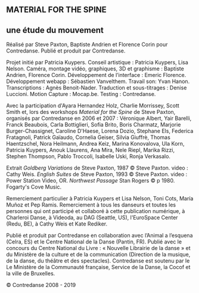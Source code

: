 ## MATERIAL FOR THE SPINE
## une étude du mouvement

Réalisé par Steve Paxton, Baptiste Andrien et Florence Corin pour Contredanse.
Publié et produit par Contredanse.

Projet initié par Patricia Kuypers. Conseil artistique : Patricia Kuypers, Lisa Nelson. 
Caméra, montage vidéo, graphiques, 3D et graphisme : Baptiste Andrien, Florence Corin. 
Développement de l’interface : Emeric Florence. 
Développement webapp : Sébastien Vanvelthem. 
Travail son: Yvan Hanon. 
Transcriptions : Agnès Benoit-Nader. 
Traduction et sous-titrages : Denise Luccioni. 
Motion Capture : Mocap.be. 
Testing : Contredanse.

Avec la participation d'Ayara Hernandez Holz, Charlie Morrissey, Scott Smith et, lors des workshops *Material for the Spine* de Steve Paxton, organisés par Contredanse en 2006 et 2007 : Véronique Albert, Yair Barelli, Franck Beaubois, Carla Bottiglieri, Sofia Brito, Boris Charmatz, Marjorie Burger-Chassignet, Caroline D'Haese, Lorena Dozio, Stephane Els, Federica Fratagnoli, Patrick Gaïaudo, Cornelia Geiser, Silvia Giuffrè, Thomas Haentzschel, Nora Heilmann, Andrea Keiz, Marina Konovalova, Ula Korn, Patricia Kuypers, Anouk Llaurens, Ana Mira, Nele Riepl, Marika Rizzi, Stephen Thompson, Pablo Troccoli, Isabelle Uski, Ronja Verkasalo. 

Extrait *Goldberg Variations* de Steve Paxton, 1987 © Steve Paxton. video : Cathy Weis. *English Suites* de Steve Paxton, 1993 © Steve Paxton. video : Power Station Video, OR. *Northwest Passage* Stan Rogers © p 1980. Fogarty's Cove Music.

Remerciement particulier à Patricia Kuypers et Lisa Nelson, Toni Cots, María Muñoz et Pep Ramis. Remerciement à tous les danseurs et toutes les personnes qui ont participé et collaboré à cette publication numérique, à Charleroi Danse, à Videoda, au DAG (Seattle, US), l'EuroSpace Center (Redu, BE), à Cathy Weis et Kate Rediker. 

Publié et produit par Contredanse en collaboration avec l’Animal a l’esquena (Celra, ES) et le Centre National de la Danse (Pantin, FR). Publié avec le concours du Centre National du Livre : « Nouvelle Librairie de la danse » et du Ministère de la culture et de la communication (Direction de la musique, de la danse, du théâtre et des spectacles). Contredanse est soutenu par le Le Ministère de la Communauté française, Service de la Danse, la Cocof et la ville de Bruxelles.

© Contredanse 2008 - 2019
